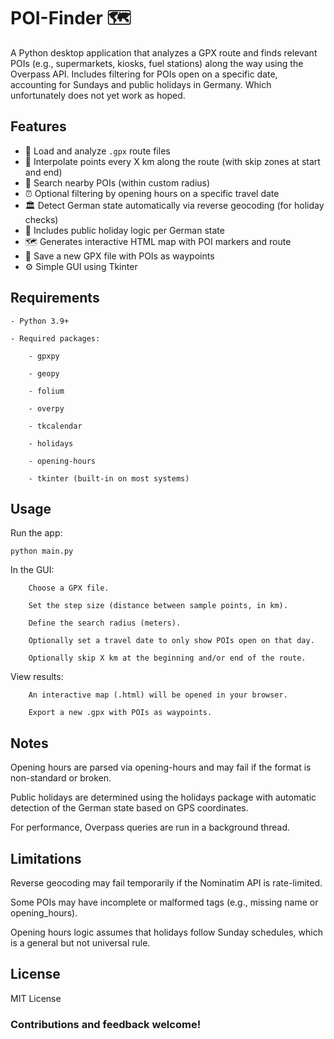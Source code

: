 # POI-Finder 🗺️

A Python desktop application that analyzes a GPX route and finds relevant POIs (e.g., supermarkets, kiosks, fuel stations) along the way using the Overpass API. Includes filtering for POIs open on a specific date, accounting for Sundays and public holidays in Germany. Which unfortunately does not yet work as hoped.

## Features

- 🧭 Load and analyze `.gpx` route files
- 📍 Interpolate points every X km along the route (with skip zones at start and end)
- 🔎 Search nearby POIs (within custom radius)
- ⏰ Optional filtering by opening hours on a specific travel date
- 🏛 Detect German state automatically via reverse geocoding (for holiday checks)
- 📅 Includes public holiday logic per German state
- 🗺 Generates interactive HTML map with POI markers and route
- 💾 Save a new GPX file with POIs as waypoints
- ⚙️ Simple GUI using Tkinter

## Requirements

    - Python 3.9+

    - Required packages:

        - gpxpy

        - geopy

        - folium

        - overpy

        - tkcalendar

        - holidays

        - opening-hours

        - tkinter (built-in on most systems)

## Usage

Run the app:

    python main.py

In the GUI:

        Choose a GPX file.

        Set the step size (distance between sample points, in km).

        Define the search radius (meters).

        Optionally set a travel date to only show POIs open on that day.

        Optionally skip X km at the beginning and/or end of the route.

View results:

        An interactive map (.html) will be opened in your browser.

        Export a new .gpx with POIs as waypoints.

## Notes

Opening hours are parsed via opening-hours and may fail if the format is non-standard or broken.

Public holidays are determined using the holidays package with automatic detection of the German state based on GPS coordinates.

For performance, Overpass queries are run in a background thread.

## Limitations

Reverse geocoding may fail temporarily if the Nominatim API is rate-limited.

Some POIs may have incomplete or malformed tags (e.g., missing name or opening_hours).

Opening hours logic assumes that holidays follow Sunday schedules, which is a general but not universal rule.

## License

MIT License


### Contributions and feedback welcome!
